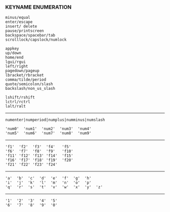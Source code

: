 ### KEYNAME ENUMERATION
```
minus/equal
enter/escape
insert/ delete
pause/printscreen
backspace/spacebar/tab
scrolllock/capslock/numlock
```
```
appkey
up/down
home/end
lgui/rgui
left/right
pagedown/pageup
lbracket/rbracket
comma/tilde/period
quote/semicolon/slash
backslash/non_us_slash
```
```
lshift/rshift
lctrl/rctrl
lalt/ralt
```
----------------------------------------------
```
numenter|numperiod|numplus|numminus|numslash
```
```
'num0'  'num1'  'num2'  'num3'  'num4'
'num5'  'num6'  'num7'  'num8'  'num9'
```
----------------------------------------------
```
'f1'  'f2'  'f3'  'f4'   'f5'
'f6'  'f7'  'f8'  'f9'   'f10'
'f11' 'f12' 'f13' 'f14'  'f15'
'f16' 'f17' 'f18' 'f19'  'f20'
'f21' 'f22' 'f23' 'f24'
```
----------------------------------------------
```
'a'  'b'  'c'  'd'  'e'  'f'  'g'  'h'
'i'  'j'  'k'  'l'  'm'  'n'  'o'  'p'
'q'  'r'  's'  't'  'v'  'w'  'x'  'y'  'z'
```
----------------------------------------------
```
'1'  '2'  '3'  '4'  '5'
'6'  '7'  '8'  '9'  '0'
```
